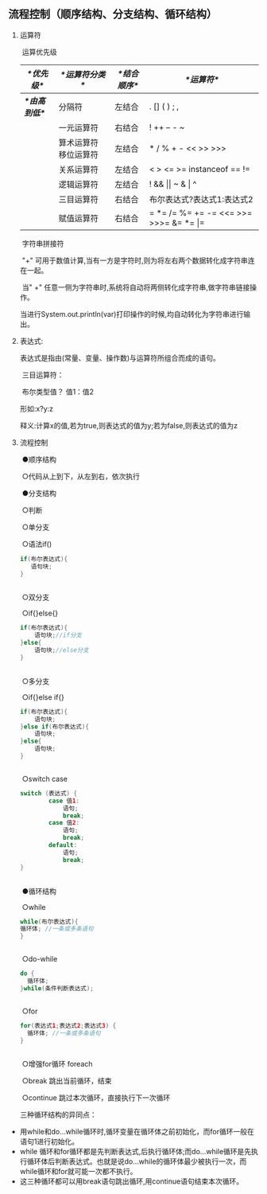 ## 流程控制（顺序结构、分支结构、循环结构）

1. 运算符

   ​	运算优先级 

   | ***\*优先级\****   | ***\*运算符分类\****               | ***\*结合顺序\**** | ***\*运算符\****                        |
   | ------------------ | ---------------------------------- | ------------------ | --------------------------------------- |
   | ***\*由高到低\**** | 分隔符                             | 左结合             | . [] ( ) ; ,                            |
   |                    | 一元运算符                         | 右结合             | ! ++ – - ~                              |
   |                    | 算术运算符  			移位运算符 | 左结合             | * / % + - 				<< >> >>>     |
   |                    | 关系运算符                         | 左结合             | < > <= >= instanceof == !=              |
   |                    | 逻辑运算符                         | 左结合             | ! && \|\| ~ & \| ^                      |
   |                    | 三目运算符                         | 右结合             | 布尔表达式?表达式1:表达式2              |
   |                    | 赋值运算符                         | 右结合             | = *= /= %= += -= <<= >>= >>>= &= *= \|= |

   ​	字符串拼接符

   ​	"+" 可用于数值计算,当有一方是字符时,则为将左右两个数据转化成字符串连在一起。

   ​	当" +" 任意一侧为字符串时,系统将自动将两侧转化成字符串,做字符串链接操作。

   ​	当进行System.out.println(var)打印操作的时候,均自动转化为字符串进行输出。

2. 表达式: 

   表达式是指由(常量、变量、操作数)与运算符所组合而成的语句。

   ​	三目运算符：

   ​	布尔类型值？ 值1：值2 

   形如:x?y:z

     释义:计算x的值,若为true,则表达式的值为y;若为false,则表达式的值为z

3. 流程控制

   ​	●顺序结构

   ​	     ○代码从上到下，从左到右，依次执行

   ​	●分支结构

   ​	     ○判断

   ​	     ○单分支

   ​	         ○语法if() 

   ```java
   if(布尔表达式){
      语句块;
   } 
   ```

   ![点击并拖拽以移动](data:image/gif;base64,R0lGODlhAQABAPABAP///wAAACH5BAEKAAAALAAAAAABAAEAAAICRAEAOw==)

   ​	     ○双分支

   ​	         ○if{}else{} 

   ```java
   if(布尔表达式){ 
       语句块;//if分支 
   }else{ 
       语句块;//else分支 
   }
   ```

   ![点击并拖拽以移动](data:image/gif;base64,R0lGODlhAQABAPABAP///wAAACH5BAEKAAAALAAAAAABAAEAAAICRAEAOw==)

   ​	     ○多分支

   ​	         ○if{}else if{} 

   ```java
   if(布尔表达式){ 
       语句块; 
   }else if(布尔表达式){ 
       语句块; 
   }else{ 
       语句块; 
   }
   ```

   ![点击并拖拽以移动](data:image/gif;base64,R0lGODlhAQABAPABAP///wAAACH5BAEKAAAALAAAAAABAAEAAAICRAEAOw==)

   ​	         ○switch case 

   ```java
   switch (表达式) {
           case 值1:
               语句;
               break;
           case 值2:
               语句;
               break;
           default:
               语句;
               break;
   }
   ```

   ![点击并拖拽以移动](data:image/gif;base64,R0lGODlhAQABAPABAP///wAAACH5BAEKAAAALAAAAAABAAEAAAICRAEAOw==)

   ​	●循环结构

   ​	     ○while 

   ```java
   while(布尔表达式){ 
   循环体; //一条或多条语句 
   }
   ```

   ![点击并拖拽以移动](data:image/gif;base64,R0lGODlhAQABAPABAP///wAAACH5BAEKAAAALAAAAAABAAEAAAICRAEAOw==)

   ​	     ○do-while 

   ```java
   do { 
     循环体; 
   }while(条件判断表达式);
   ```

   ![点击并拖拽以移动](data:image/gif;base64,R0lGODlhAQABAPABAP///wAAACH5BAEKAAAALAAAAAABAAEAAAICRAEAOw==)

   ​	     ○for 

   ```java
   for(表达式1;表达式2;表达式3) { 
     循环体; //一条或多条语句 
   }
   ```

   ![点击并拖拽以移动](data:image/gif;base64,R0lGODlhAQABAPABAP///wAAACH5BAEKAAAALAAAAAABAAEAAAICRAEAOw==)

   ​	     ○增强for循环 foreach

   ​	     ○break 跳出当前循环，结束

   ​	     ○continue 跳过本次循环，直接执行下一次循环

   三种循环结构的异同点：

- 用while和do…while循环时,循环变量在循环体之前初始化，而for循环一般在语句1进行初始化。
- while 循环和for循环都是先判断表达式,后执行循环体;而do…while循环是先执行循环体后判断表达式。也就是说do…while的循环体最少被执行一次，而while循环和for就可能一次都不执行。
- 这三种循环都可以用break语句跳出循环,用continue语句结束本次循环。